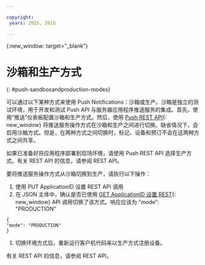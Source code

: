 ```yaml
---

copyright:
 years: 2015, 2016

---
```


{:new_window: target="_blank"}
# 沙箱和生产方式

{: #push-sandboxandproduction-modes}

可以通过以下某种方式来使用 Push Notifications：沙箱或生产。沙箱是独立的测试环境，用于开发和测试 Push API 与服务器应用程序推送服务的集成。首先，使用“推送”仪表板配置沙箱和生产方式。然后，使用 [Push REST API](https://mobile.{DomainName}/imfpushrestapidocs/){: new_window} 将推送服务操作方式在沙箱和生产之间进行切换。缺省情况下，会启用沙箱方式。但是，在两种方式之间切换时，标记、设备和预订不会在这两种方式之间共享。


如果已准备好将应用程序部署到现场环境，请使用 Push REST API 选择生产方式。有关 REST API 的信息，请参阅 REST API。

要将推送服务操作方式从沙箱切换到生产，请执行以下操作：

1. 使用 PUT ApplicationID 设置 REST API 调用
2. 在 JSON 主体中，确认是否已使用 [GET ApplicationID 设置 REST](https://mobile.{DomainName}/imfpushrestapidocs/){: new_window} API 调用切换了该方式。响应应该为 "mode": "PRODUCTION"

 ```
 {
 "mode": "PRODUCTION"
 }
 ```
1. 切换环境方式后，重新运行客户机代码来以生产方式注册设备。

有关 REST API 的信息，请参阅 REST API。

